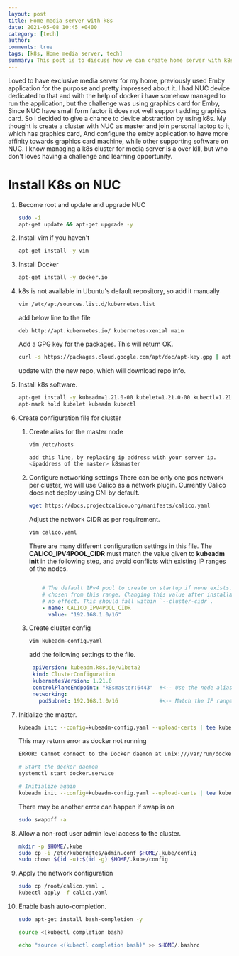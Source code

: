 ```yaml
---
layout: post
title: Home media server with k8s
date: 2021-05-08 10:45 +0400
category: [tech] 
author:
comments: true
tags: [k8s, Home media server, tech]
summary: This post is to discuss how we can create home server with k8s
---
```


Loved to have exclusive media server for my home, previously used Emby application for the purpose and pretty impressed about it. I had NUC device dedicated to that and with the help of docker i have somehow managed to run the application, but the challenge was using graphics card for Emby, Since NUC have small form factor it does not well support adding graphics card. So i decided to give a chance to device abstraction by using k8s. My thought is create a cluster with NUC as master and join personal laptop to it, which has graphics card, And configure the emby application to have more affinity towards graphics card machine, while other supporting software on NUC. I know managing a k8s cluster for media server is a over kill, but who don't loves having a challenge and learning opportunity.

# Install K8s on NUC
1. Become root and update and upgrade NUC

    ```bash
    sudo -i
    apt-get update && apt-get upgrade -y
    ```
2. Install vim if you haven't
   
   ```bash
   apt-get install -y vim
   ```
3. Install Docker
    ```bash
    apt-get install -y docker.io
    ```
4. k8s is not available in Ubuntu's default repository, so add it manually

    ```bash
    vim /etc/apt/sources.list.d/kubernetes.list
    ```
    add below line to the file
    ```vim
    deb http://apt.kubernetes.io/ kubernetes-xenial main
    ```
    Add a GPG key for the packages. This will return OK.
    ```bash
    curl -s https://packages.cloud.google.com/apt/doc/apt-key.gpg | apt-key add -
    ```
    update with the new repo, which will download repo info.

5. Install k8s software.
    ```bash
    apt-get install -y kubeadm=1.21.0-00 kubelet=1.21.0-00 kubectl=1.21.0-00
    apt-mark hold kubelet kubeadm kubectl
    ```
6. Create configuration file for cluster
    1. Create alias for the master node
            
        ```bash
        vim /etc/hosts

        add this line, by replacing ip address with your server ip.
        <ipaddress of the master> k8smaster
        ```
   2. Configure networking settings
        There can be only one pos network per cluster, we will use Calico as a network plugin. Currently Calico does not deploy using CNI by default.
        
        ```bash
        wget https://docs.projectcalico.org/manifests/calico.yaml
        ```
        
        Adjust the network CIDR as per requirement.
        
        ```bash
        vim calico.yaml
        ```
        
        There are many different configuration settings in this file. The **CALICO_IPV4POOL_CIDR** must match the value given to **kubeadm init** in the following step, and avoid conflicts with existing IP ranges of the nodes.

        ```yaml
        
            # The default IPv4 pool to create on startup if none exists. Pod IPs will be
            # chosen from this range. Changing this value after installation will have
            # no effect. This should fall within `--cluster-cidr`.
            - name: CALICO_IPV4POOL_CIDR
              value: "192.168.1.0/16"

        ```

   3. Create cluster config

        ```bash
        vim kubeadm-config.yaml
        ``` 
       
       add the following settings to the file.
       
       ```yaml
        apiVersion: kubeadm.k8s.io/v1beta2
        kind: ClusterConfiguration
        kubernetesVersion: 1.21.0
        controlPlaneEndpoint: "k8smaster:6443"  #<-- Use the node alias 
        networking:
          podSubnet: 192.168.1.0/16             #<-- Match the IP range from the Calico config file
       ```

7. Initialize the master.
    
    ```bash
    kubeadm init --config=kubeadm-config.yaml --upload-certs | tee kubeadm-init.out
    ```

    This may return error as docker not running
    ```bash
    ERROR: Cannot connect to the Docker daemon at unix:///var/run/docker.sock. Is the docker daemon running?

    # Start the docker daemon
    systemctl start docker.service

    # Initialize again
    kubeadm init --config=kubeadm-config.yaml --upload-certs | tee kubeadm-init.out
    ```

    There may be another error can happen if swap is on

    ```bash
    sudo swapoff -a
    ``` 
   

8. Allow a non-root user admin level access to the cluster.

    ```bash
    mkdir -p $HOME/.kube
    sudo cp -i /etc/kubernetes/admin.conf $HOME/.kube/config
    sudo chown $(id -u):$(id -g) $HOME/.kube/config

    ```

9. Apply the network configuration

    ```bash
    sudo cp /root/calico.yaml .
    kubectl apply -f calico.yaml
    ```

10. Enable bash auto-completion.

    ```bash
    sudo apt-get install bash-completion -y

    source <(kubectl completion bash)

    echo "source <(kubectl completion bash)" >> $HOME/.bashrc
    ```
